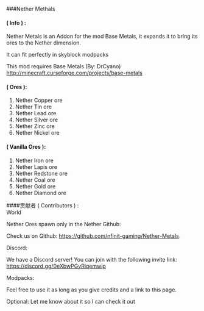 ###Nether Methals

#### ( Info ) :

Nether Metals is an Addon for the mod Base Metals, it expands it to bring its ores to the Nether dimension.

It can fit perfectly in skyblock modpacks

 

This mod requires Base Metals (By: DrCyano) http://minecraft.curseforge.com/projects/base-metals

#### ( Ores ):

   1.  Nether Copper ore
   2.  Nether Tin ore
   3.  Nether Lead ore
   4.  Nether Silver ore
   5.  Nether Zinc ore
   6.  Nether Nickel ore

#### ( Vanilla Ores ):

   1.  Nether Iron ore
   2.  Nether Lapis ore
   3.  Nether Redstone ore
   4.  Nether Coal ore
   5.  Nether Gold ore
   6.  Nether Diamond ore

####贡献者 ( Contributors ) :  
World

Nether Ores spawn only in the Nether
Github:

 

Check us on Github: https://github.com/nfinit-gaming/Nether-Metals

 

Discord:

 

We have a Discord server!  You can join with the following invite link: https://discord.gg/0eXbwPGyRiqemwip

 

Modpacks:

 

Feel free to use it as long as you give credits and a link to this page.

Optional: Let me know about it so I can check it out
